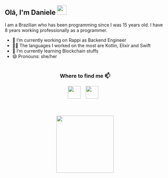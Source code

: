 ## Olá, I'm Daniele <img src="https://github.com/TheDudeThatCode/TheDudeThatCode/blob/master/Assets/Hi.gif" width="30"/>

I am a Brazilian who has been programming since I was 15 years old. I have 8 years working professionally as a programmer.

- 🔭 I’m currently working on Rappi as Backend Engineer
- 👩‍💻 The languages I worked on the most are Kotlin, Elixir and Swift
- 🌱 I’m currently learning Blockchain stuffs
- 😄 Pronouns: she/her


<img src="https://raw.githubusercontent.com/andreasbm/readme/master/assets/lines/colored.png" width="100%" height="5px">
<h3 align="center">Where to find me 📫</h3>
<p align="center"> 
  <a href="https://www.linkedin.com/in/danieleboscolo/"><img src="https://img.shields.io/badge/LinkedIn-blue?style=for-the-badge&logo=linkedin&logoColor=white" height="40"></a>&nbsp;&nbsp;&nbsp;
  <a href="https://leetcode.com/damboscolo"><img src="https://img.shields.io/badge/dynamic/json?style=for-the-badge&labelColor=black&color=%23ffa116&label=Solved&query=solved&url=https%3A%2F%2Fleetcode-badge.vercel.app%2Fapi%2Fusers%2Fdamboscolo&logo=leetcode&logoColor=yellow" height="40"></a>&nbsp;&nbsp;&nbsp;
</p>
<img src="https://raw.githubusercontent.com/andreasbm/readme/master/assets/lines/colored.png" width="100%" height="5px">

<p align="center">
  <br>
  <a href="https://github.com/damboscolo">
    <img height="180em" align="center" src="https://github-readme-stats.vercel.app/api/top-langs/?username=damboscolo&layout=compact&theme=tokyonight"/></a>
</p><br>

<!-- <a align="center"> <img height="25px" src="https://komarev.com/ghpvc/?username=damboscolo&label=Profile%20views&color=fa1b87&style=flat"> </a> -->
